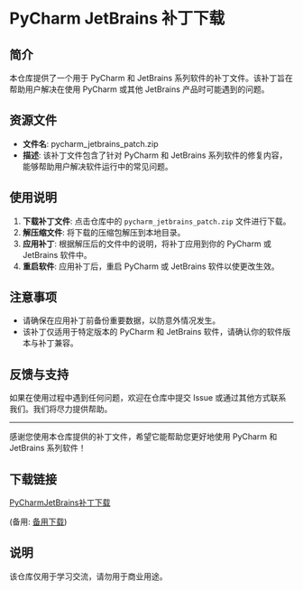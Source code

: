 # PyCharm JetBrains 补丁下载

## 简介

本仓库提供了一个用于 PyCharm 和 JetBrains 系列软件的补丁文件。该补丁旨在帮助用户解决在使用 PyCharm 或其他 JetBrains 产品时可能遇到的问题。

## 资源文件

- **文件名**: pycharm_jetbrains_patch.zip
- **描述**: 该补丁文件包含了针对 PyCharm 和 JetBrains 系列软件的修复内容，能够帮助用户解决软件运行中的常见问题。

## 使用说明

1. **下载补丁文件**: 点击仓库中的 `pycharm_jetbrains_patch.zip` 文件进行下载。
2. **解压缩文件**: 将下载的压缩包解压到本地目录。
3. **应用补丁**: 根据解压后的文件中的说明，将补丁应用到你的 PyCharm 或 JetBrains 软件中。
4. **重启软件**: 应用补丁后，重启 PyCharm 或 JetBrains 软件以使更改生效。

## 注意事项

- 请确保在应用补丁前备份重要数据，以防意外情况发生。
- 该补丁仅适用于特定版本的 PyCharm 和 JetBrains 软件，请确认你的软件版本与补丁兼容。

## 反馈与支持

如果在使用过程中遇到任何问题，欢迎在仓库中提交 Issue 或通过其他方式联系我们。我们将尽力提供帮助。

---

感谢您使用本仓库提供的补丁文件，希望它能帮助您更好地使用 PyCharm 和 JetBrains 系列软件！

## 下载链接
[PyCharmJetBrains补丁下载](https://pan.quark.cn/s/1960439babf2) 

(备用: [备用下载](https://pan.baidu.com/s/10ZUPtaKSqvgCXCWboWHZWA?pwd=1234))

## 说明

该仓库仅用于学习交流，请勿用于商业用途。
